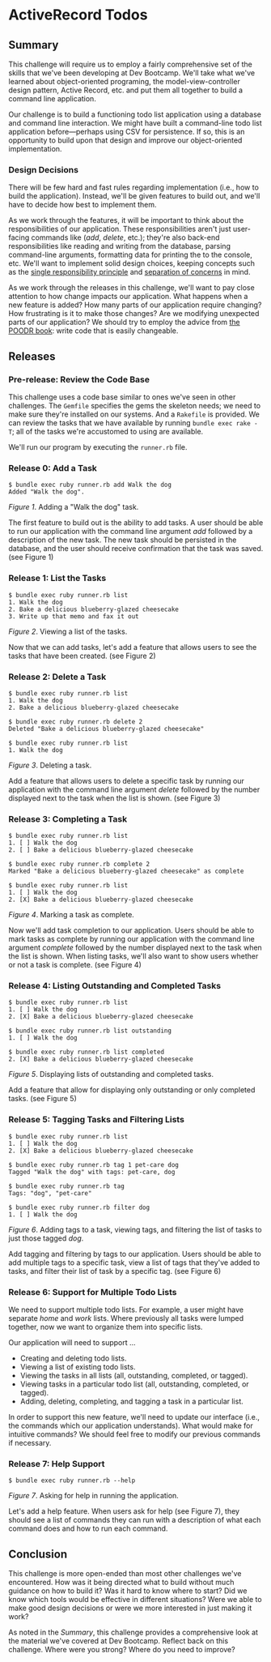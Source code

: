 # ActiveRecord Todos

## Summary
This challenge will require us to employ a fairly comprehensive set of the skills that we've been developing at Dev Bootcamp.  We'll take what we've learned about object-oriented programing, the model-view-controller design pattern, Active Record, etc. and put them all together to build a command line application.

Our challenge is to build a functioning todo list application using a database and command line interaction.  We might have built a command-line todo list application before—perhaps using CSV for persistence.  If so, this is an opportunity to build upon that design and improve our object-oriented implementation.


### Design Decisions
There will be few hard and fast rules regarding implementation (i.e., how to build the application).  Instead, we'll be given features to build out, and we'll have to decide how best to implement them.

As we work through the features, it will be important to think about the responsibilities of our application.  These responsibilities aren't just user-facing commands like (*add*, *delete*, etc.); they're also back-end responsibilities like reading and writing from the database, parsing command-line arguments, formatting data for printing the to the console, etc.  We'll want to implement solid design choices, keeping concepts such as the [single responsibility principle][Wikipedia SRP] and [separation of concerns][Wikipedia SOC] in mind.

As we work through the releases in this challenge, we'll want to pay close attention to how change impacts our application.  What happens when a new feature is added?  How many parts of our application require changing?  How frustrating is it to make those changes?  Are we modifying unexpected parts of our application?  We should try to employ the advice from [the POODR book][POODR]:  write code that is easily changeable.  


## Releases

### Pre-release: Review the Code Base
This challenge uses a code base similar to ones we've seen in other challenges.  The `Gemfile` specifies the gems the skeleton needs; we need to make sure they're installed on our systems.  And a `Rakefile` is provided.  We can review the tasks that we have available by running `bundle exec rake -T`; all of the tasks we're accustomed to using are available.

We'll run our program by executing the `runner.rb` file.


### Release 0: Add a Task
```
$ bundle exec ruby runner.rb add Walk the dog
Added "Walk the dog".
```
*Figure 1*.  Adding a "Walk the dog" task.

The first feature to build out is the ability to add tasks.  A user should be able to run our application with the command line argument *add* followed by a description of the new task.  The new task should be persisted in the database, and the user should receive confirmation that the task was saved. (see Figure 1)


### Release 1: List the Tasks
```
$ bundle exec ruby runner.rb list
1. Walk the dog
2. Bake a delicious blueberry-glazed cheesecake
3. Write up that memo and fax it out
```
*Figure 2*.  Viewing a list of the tasks.

Now that we can add tasks, let's add a feature that allows users to see the tasks that have been created. (see Figure 2)


### Release 2: Delete a Task
```
$ bundle exec ruby runner.rb list
1. Walk the dog
2. Bake a delicious blueberry-glazed cheesecake

$ bundle exec ruby runner.rb delete 2
Deleted "Bake a delicious blueberry-glazed cheesecake"

$ bundle exec ruby runner.rb list
1. Walk the dog
```
*Figure 3*.  Deleting a task.

Add a feature that allows users to delete a specific task by running our application with the command line argument *delete* followed by the number displayed next to the task when the list is shown.  (see Figure 3)


### Release 3: Completing a Task
```
$ bundle exec ruby runner.rb list
1. [ ] Walk the dog
2. [ ] Bake a delicious blueberry-glazed cheesecake

$ bundle exec ruby runner.rb complete 2
Marked "Bake a delicious blueberry-glazed cheesecake" as complete

$ bundle exec ruby runner.rb list
1. [ ] Walk the dog
2. [X] Bake a delicious blueberry-glazed cheesecake
```
*Figure 4*.  Marking a task as complete.

Now we'll add task completion to our application.  Users should be able to mark tasks as complete by running our application with the command line argument *complete* followed by the number displayed next to the task when the list is shown.  When listing tasks, we'll also want to show users whether or not a task is complete.  (see Figure 4)


### Release 4: Listing Outstanding and Completed Tasks
```
$ bundle exec ruby runner.rb list
1. [ ] Walk the dog
2. [X] Bake a delicious blueberry-glazed cheesecake

$ bundle exec ruby runner.rb list outstanding
1. [ ] Walk the dog

$ bundle exec ruby runner.rb list completed
2. [X] Bake a delicious blueberry-glazed cheesecake
```
*Figure 5*.  Displaying lists of outstanding and completed tasks.

Add a feature that allow for displaying only outstanding or only completed tasks. (see Figure 5)


### Release 5: Tagging Tasks and Filtering Lists
```
$ bundle exec ruby runner.rb list
1. [ ] Walk the dog
2. [X] Bake a delicious blueberry-glazed cheesecake

$ bundle exec ruby runner.rb tag 1 pet-care dog
Tagged "Walk the dog" with tags: pet-care, dog

$ bundle exec ruby runner.rb tag
Tags: "dog", "pet-care"

$ bundle exec ruby runner.rb filter dog
1. [ ] Walk the dog
```
*Figure 6*.  Adding tags to a task, viewing tags, and filtering the list of tasks to just those tagged *dog*.

Add tagging and filtering by tags to our application.  Users should be able to add multiple tags to a specific task, view a list of tags that they've added to tasks, and filter their list of task by a specific tag.  (see Figure 6)


### Release 6: Support for Multiple Todo Lists
We need to support multiple todo lists.  For example, a user might have separate *home* and *work* lists.  Where previously all tasks were lumped together, now we want to organize them into specific lists.

Our application will need to support ...

- Creating and deleting todo lists.
- Viewing a list of existing todo lists.
- Viewing the tasks in all lists (all, outstanding, completed, or tagged).
- Viewing tasks in a particular todo list (all, outstanding, completed, or tagged).
- Adding, deleting, completing, and tagging a task in a particular list.

In order to support this new feature, we'll need to update our interface (i.e., the commands which our application understands).  What would make for intuitive commands?  We should feel free to modify our previous commands if necessary.


### Release 7:  Help Support
```
$ bundle exec ruby runner.rb --help
```
*Figure 7*.  Asking for help in running the application.

Let's add a help feature.  When users ask for help (see Figure 7), they should see a list of commands they can run with a description of what each command does and how to run each command.


## Conclusion
This challenge is more open-ended than most other challenges we've encountered.  How was it being directed what to build without much guidance on how to build it?  Was it hard to know where to start?  Did we know which tools would be effective in different situations?  Were we able to make good design decisions or were we more interested in just making it work?

As noted in the *Summary*, this challenge provides a comprehensive look at the material we've covered at Dev Bootcamp.  Reflect back on this challenge.  Where were you strong?  Where do you need to improve?  


[POODR]: http://www.poodr.com/
[Wikipedia SOC]: http://en.wikipedia.org/wiki/Separation_of_concerns
[Wikipedia SRP]: http://en.wikipedia.org/wiki/Single_responsibility_principle
